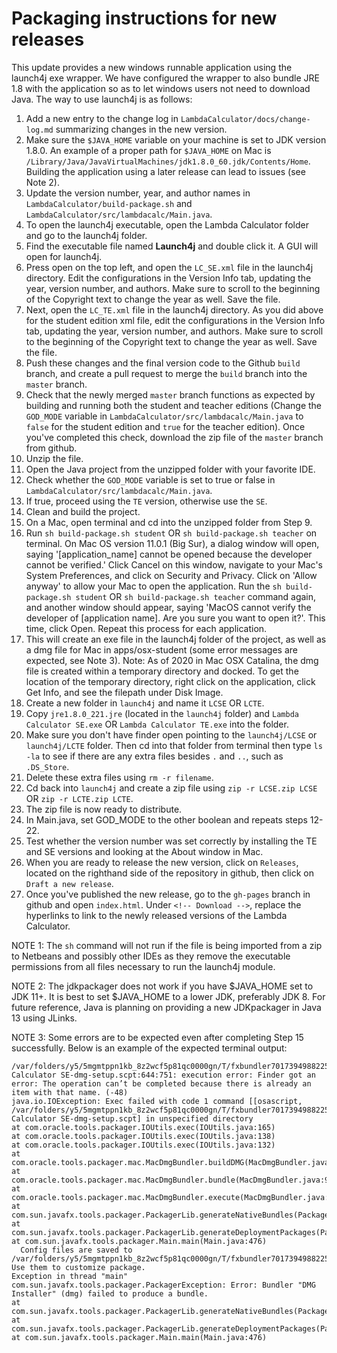 # **Packaging instructions for new releases**

This update provides a new windows runnable application using the launch4j exe wrapper. We have configured the wrapper to also bundle JRE 1.8 with the application so as to let windows users not need to download Java. The way to use launch4j is as follows: 

1. Add a new entry to the change log in `LambdaCalculator/docs/change-log.md` summarizing changes in the new version.
2. Make sure the `$JAVA_HOME` variable on your machine is set to JDK version 1.8.0. An example of a proper path for `$JAVA_HOME` on Mac is `/Library/Java/JavaVirtualMachines/jdk1.8.0_60.jdk/Contents/Home`. Building the application using a later release can lead to issues (see Note 2).
3. Update the version number, year, and author names in `LambdaCalculator/build-package.sh` and `LambdaCalculator/src/lambdacalc/Main.java`.
4. To open the launch4j executable, open the Lambda Calculator folder and go to the launch4j folder.
5. Find the executable file named **Launch4j** and double click it. A GUI will open for launch4j.
6. Press open on the top left, and open the `LC_SE.xml` file in the launch4j directory. Edit the configurations in the Version Info tab, updating the year, version number, and authors. Make sure to scroll to the beginning of the Copyright text to change the year as well. Save the file.
7. Next, open the `LC_TE.xml` file in the launch4j directory. As you did above for the student edition xml file, edit the configurations in the Version Info tab, updating the year, version number, and authors. Make sure to scroll to the beginning of the Copyright text to change the year as well. Save the file.
7. Push these changes and the final version code to the Github `build` branch, and create a pull request to merge the `build` branch into the `master` branch.
8. Check that the newly merged `master` branch functions as expected by building and running both the student and teacher editions (Change the `GOD_MODE` variable in `LambdaCalculator/src/lambdacalc/Main.java` to `false` for the student edition and `true` for the teacher edition). Once you've completed this check, download the zip file of the `master` branch from github.
9. Unzip the file.
10. Open the Java project from the unzipped folder with your favorite IDE.
11. Check whether the `GOD_MODE` variable is set to true or false in `LambdaCalculator/src/lambdacalc/Main.java`.
12. If true, proceed using the `TE` version, otherwise use the `SE`. 
13. Clean and build the project.
14. On a Mac, open terminal and cd into the unzipped folder from Step 9.
15. Run `sh build-package.sh student` OR `sh build-package.sh teacher` on terminal. On Mac OS version 11.0.1 (Big Sur), a dialog window will open, saying '[application_name] cannot be opened because the developer cannot be verified.' Click Cancel on this window, navigate to your Mac's System Preferences, and click on Security and Privacy. Click on 'Allow anyway' to allow your Mac to open the application. Run the `sh build-package.sh student` OR `sh build-package.sh teacher` command again, and another window should appear, saying 'MacOS cannot verify the developer of [application name]. Are you sure you want to open it?'. This time, click Open. Repeat this process for each application.
16. This will create an exe file in the launch4j folder of the project, as well as a dmg file for Mac in apps/osx-student (some error messages are expected, see Note 3). Note: As of 2020 in Mac OSX Catalina, the dmg file is created within a temporary directory and docked. To get the location of the temporary directory, right click on the application, click Get Info, and see the filepath under Disk Image.
17. Create a new folder in `launch4j` and name it `LCSE` OR `LCTE`.
18. Copy `jre1.8.0_221.jre` (located in the `launch4j` folder) and `Lambda Calculator SE.exe` OR `Lambda Calculator TE.exe` into the folder.
19. Make sure you don't have finder open pointing to the `launch4j/LCSE` or `launch4j/LCTE` folder. Then cd into that folder from terminal then type `ls -la` to see if there are any extra files besides `.` and `..`, such as `.DS_Store`.
20. Delete these extra files using `rm -r filename`. 
21. Cd back into `launch4j` and create a zip file using `zip -r LCSE.zip LCSE` OR `zip -r LCTE.zip LCTE`. 
22. The zip file is now ready to distribute.
23. In Main.java, set GOD_MODE to the other boolean and repeats steps 12-22. 
24. Test whether the version number was set correctly by installing the TE and SE versions and looking at the About window in Mac. 
25. When you are ready to release the new version, click on `Releases`, located on the righthand side of the repository in github, then click on `Draft a new release`.
26. Once you've published the new release, go to the `gh-pages` branch in github and open `index.html`. Under `<!-- Download -->`, replace the hyperlinks to link to the newly released versions of the Lambda Calculator.

NOTE 1: The `sh` command will not run if the file is being imported from a zip to Netbeans and possibly other IDEs as they remove the executable permissions from all files necessary to run the launch4j module. 

NOTE 2: The jdkpackager does not work if you have $JAVA_HOME set to JDK 11+. It is best to set $JAVA_HOME to a lower JDK, preferably JDK 8. For future reference, Java is planning on providing a new JDKpackager in Java 13 using JLinks. 

NOTE 3: Some errors are to be expected even after completing Step 15 successfully. Below is an example of the expected terminal output:
```
/var/folders/y5/5mgmtppn1kb_8z2wcf5p81qc0000gn/T/fxbundler7017394988225596965/macosx/Lambda Calculator SE-dmg-setup.scpt:644:751: execution error: Finder got an error: The operation can’t be completed because there is already an item with that name. (-48)
java.io.IOException: Exec failed with code 1 command [[osascript, /var/folders/y5/5mgmtppn1kb_8z2wcf5p81qc0000gn/T/fxbundler7017394988225596965/macosx/Lambda Calculator SE-dmg-setup.scpt] in unspecified directory
at com.oracle.tools.packager.IOUtils.exec(IOUtils.java:165)
at com.oracle.tools.packager.IOUtils.exec(IOUtils.java:138)
at com.oracle.tools.packager.IOUtils.exec(IOUtils.java:132)
at com.oracle.tools.packager.mac.MacDmgBundler.buildDMG(MacDmgBundler.java:376)
at com.oracle.tools.packager.mac.MacDmgBundler.bundle(MacDmgBundler.java:92)
at com.oracle.tools.packager.mac.MacDmgBundler.execute(MacDmgBundler.java:556)
at com.sun.javafx.tools.packager.PackagerLib.generateNativeBundles(PackagerLib.java:352)
at com.sun.javafx.tools.packager.PackagerLib.generateDeploymentPackages(PackagerLib.java:319)
at com.sun.javafx.tools.packager.Main.main(Main.java:476)
  Config files are saved to /var/folders/y5/5mgmtppn1kb_8z2wcf5p81qc0000gn/T/fxbundler7017394988225596965/macosx. Use them to customize package.
Exception in thread "main" com.sun.javafx.tools.packager.PackagerException: Error: Bundler "DMG Installer" (dmg) failed to produce a bundle.
at com.sun.javafx.tools.packager.PackagerLib.generateNativeBundles(PackagerLib.java:354)
at com.sun.javafx.tools.packager.PackagerLib.generateDeploymentPackages(PackagerLib.java:319)
at com.sun.javafx.tools.packager.Main.main(Main.java:476)
```
